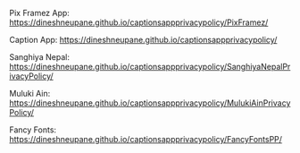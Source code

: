Pix Framez App: https://dineshneupane.github.io/captionsappprivacypolicy/PixFramez/

Caption App: https://dineshneupane.github.io/captionsappprivacypolicy/

Sanghiya Nepal: https://dineshneupane.github.io/captionsappprivacypolicy/SanghiyaNepalPrivacyPolicy/

Muluki Ain: https://dineshneupane.github.io/captionsappprivacypolicy/MulukiAinPrivacyPolicy/

Fancy Fonts: https://dineshneupane.github.io/captionsappprivacypolicy/FancyFontsPP/


